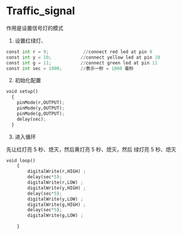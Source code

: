 # Traffic_signal
作用是设置信号灯的模式


1. 设置红绿灯、
```python
const int r = 9;             //connect red led at pin 9    
const int y = 10;           //connect yellow led at pin 10
const int g = 11;           //connect green led at pin 11
const int sec = 1000;       //表示一秒 = 1000 毫秒
```

2. 初始化配置
```python
void setup() 
  {
    pinMode(r,OUTPUT);
    pinMode(y,OUTPUT);
    pinMode(g,OUTPUT);
    delay(sec);
  }
```

3. 进入循环

先让红灯亮 5 秒、熄灭，然后黄灯亮 5 秒、熄灭，然后 绿灯亮 5 秒、熄灭
```python
void loop()
    {
        digitalWrite(r,HIGH) ;
        delay(sec*5);
        digitalWrite(r,LOW) ;
        digitalWrite(y,HIGH) ;
        delay(sec*5);
        digitalWrite(y,LOW) ;
        digitalWrite(g,HIGH) ;
        delay(sec*5);
        digitalWrite(g,LOW) ;
        
    }
```